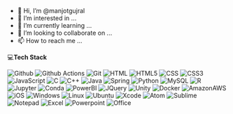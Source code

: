 - 👋 Hi, I’m @manjotgujral
- 👀 I’m interested in ...
- 🌱 I’m currently learning ...
- 💞️ I’m looking to collaborate on ...
- 📫 How to reach me ...

<!---
manjotgujral/manjotgujral is a ✨ special ✨ repository because its `README.md` (this file) appears on your GitHub profile.
You can click the Preview link to take a look at your changes.
--->

:computer:**Tech Stack**

<p>
<img alt="Github" src="https://img.shields.io/badge/GitHub-100000?style=flat-square&logo=github&logoColor=white"/>
<img alt="Github Actions" src="https://img.shields.io/badge/-Github_Actions-2088FF?style=flat-square&logo=github-actions&logoColor=white"/>
<img alt="Git" src="https://img.shields.io/badge/-Git-F05032?style=flat-square&logo=git&logoColor=white"/>
<img alt="HTML" src="https://img.shields.io/badge/HTML-239120?style=flat-square&logo=html5&logoColor=white"/> 
<img alt="HTML5" src="https://img.shields.io/badge/HTML5-E34F26?style=flat-square&logo=html5&logoColor=white"/>
<img alt="CSS" src="https://img.shields.io/badge/CSS-239120?style=flat-square&logo=css3&logoColor=white"/>
<img alt="CSS3" src="https://img.shields.io/badge/CSS3-1572B6?style=flat-square&logo=css3&logoColor=white"/>
<img alt="JavaScript" src="https://img.shields.io/badge/JavaScript-F7DF1E?style=flat-square&logo=javascript&logoColor=black"/>
<img alt="C" src="https://img.shields.io/badge/C-00599C?style=flat-square&logo=c&logoColor=white"/>
<img alt="C++" src="https://img.shields.io/badge/C%2B%2B-00599C?style=flat-square&logo=c%2B%2B&logoColor=white"/>
<img alt="Java" src="https://img.shields.io/badge/Java-ED8B00?style=flat-square&logo=java&logoColor=white"/>
<img alt="Spring" src="https://img.shields.io/badge/Spring-6DB33F?style=flat-square&logo=spring&logoColor=white"/>
<img alt="Python" src="https://img.shields.io/badge/Python-3776AB?style=flat-square&logo=python&logoColor=white"/> 
<img alt="MySQL" src="https://img.shields.io/badge/MySQL-00000F?style=flat-square&logo=mysql&logoColor=white"/>
<img alt="R" src="https://img.shields.io/badge/R-276DC3?style=flat-square&logo=r&logoColor=white"/>
<img alt="Jupyter" src="https://img.shields.io/badge/Jupyter-F37626.svg?&style=flat-square&logo=Jupyter&logoColor=white"/>
<img alt="Conda" src="https://img.shields.io/badge/conda-342B029.svg?&style=flat-square&logo=anaconda&logoColor=white"/>
<img alt="PowerBI" src="https://img.shields.io/badge/PowerBI-F2C811?style=flat-square&logo=Power%20BI&logoColor=black"/> 
<img alt="JQuery" src="https://img.shields.io/badge/jQuery-0769AD?style=flat-square&logo=jquery&logoColor=white"/>
<img alt="Unity" src="https://img.shields.io/badge/Unity-100000?style=flat-square&logo=unity&logoColor=white"/>
<img alt="Docker" src="https://img.shields.io/badge/Docker-2CA5E0?style=flat-square&logo=docker&logoColor=white"/>
<img alt="AmazonAWS" src="https://img.shields.io/badge/Amazon_AWS-232F3E?style=flat-square&logo=amazon-aws&logoColor=white"/>
<img alt="iOS" src="https://img.shields.io/badge/iOS-000000?style=flat-square&logo=ios&logoColor=white"/>
<img alt="Windows" src="https://img.shields.io/badge/Windows-0078D6?style=flat-square&logo=windows&logoColor=white"/>
<img alt="Linux" src="https://img.shields.io/badge/Linux-FCC624?style=flat-square&logo=linux&logoColor=black"/>
<img alt="Ubuntu" src="https://img.shields.io/badge/Ubuntu-E95420?style=flat-square&logo=ubuntu&logoColor=white"/>
<img alt="Xcode" src="https://img.shields.io/badge/Xcode-007ACC?style=flat-square&logo=Xcode&logoColor=white"/>
<img alt="Atom" src="https://img.shields.io/badge/Atom-66595C?style=flat-square&logo=Atom&logoColor=white"/>
<img alt="Sublime" src="https://img.shields.io/badge/sublime_text-%23575757.svg?&style=flat-square&logo=sublime-text&logoColor=important"/>
<img alt="Notepad" src="https://img.shields.io/badge/Notepad++-90E59A.svg?style=flat-square&logo=notepad%2B%2B&logoColor=black"/>
<img alt="Excel" src="https://img.shields.io/badge/Microsoft_Excel-217346?style=flat-square&logo=microsoft-excel&logoColor=white"/>
<img alt="Powerpoint" src="https://img.shields.io/badge/Microsoft_PowerPoint-B7472A?style=flat-square&logo=microsoft-powerpoint&logoColor=white"/>
<img alt="Office" src="https://img.shields.io/badge/Microsoft_Office-D83B01?style=flat-square&logo=microsoft-office&logoColor=white"/>
</p>
